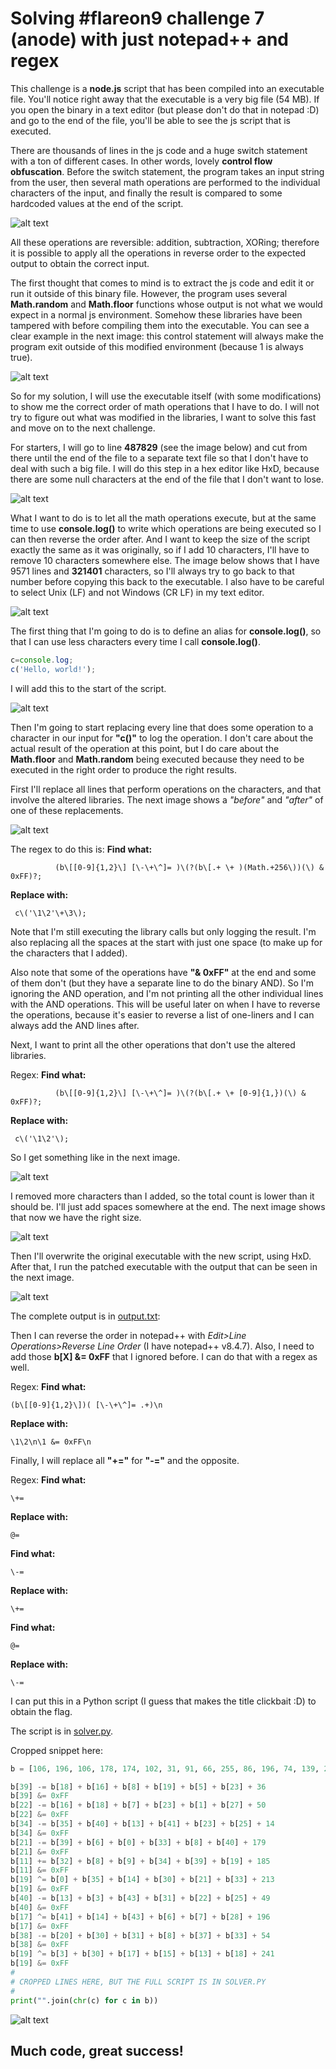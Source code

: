 # Solving #flareon9 challenge 7 (anode) with just notepad++ and regex

This challenge is a **node.js** script that has been compiled into an executable file. You'll notice right away that the executable is a very big file (54 MB). If you open the binary in a text editor (but please don't do that in notepad :D) and go to the end of the file, you'll be able to see the js script that is executed.

There are thousands of lines in the js code and a huge switch statement with a ton of different cases. In other words, lovely **control flow obfuscation**. Before the switch statement, the program takes an input string from the user, then several math operations are performed to the individual characters of the input, and finally the result is compared to some hardcoded values at the end of the script.

![alt text](https://github.com/pr0li/flareon9writeup/blob/main/challenge7/img/01.png "First look at the script at the end of the binary file")

All these operations are reversible: addition, subtraction, XORing; therefore it is possible to apply all the operations in reverse order to the expected output to obtain the correct input.

The first thought that comes to mind is to extract the js code and edit it or run it outside of this binary file. However, the program uses several **Math.random** and **Math.floor** functions whose output is not what we would expect in a normal js environment. Somehow these libraries have been tampered with before compiling them into the executable. You can see a clear example in the next image: this control statement will always make the program exit outside of this modified environment (because 1 is always true).

![alt text](https://github.com/pr0li/flareon9writeup/blob/main/challenge7/img/02.png "Example of a control statement with altered result")

So for my solution, I will use the executable itself (with some modifications) to show me the correct order of math operations that I have to do. I will not try to figure out what was modified in the libraries, I want to solve this fast and move on to the next challenge.

For starters, I will go to line **487829** (see the image below) and cut from there until the end of the file to a separate text file so that I don't have to deal with such a big file. I will do this step in a hex editor like HxD, because there are some null characters at the end of the file that I don't want to lose.

![alt text](https://github.com/pr0li/flareon9writeup/blob/main/challenge7/img/03.png "Start of the script where we will do replacements")

What I want to do is to let all the math operations execute, but at the same time to use **console.log()** to write which operations are being executed so I can then reverse the order after. And I want to keep the size of the script exactly the same as it was originally, so if I add 10 characters, I'll have to remove 10 characters somewhere else. The image below shows that I have 9571 lines and **321401** characters, so I'll always try to go back to that number before copying this back to the executable. I also have to be careful to select Unix (LF) and not Windows (CR LF) in my text editor.

![alt text](https://github.com/pr0li/flareon9writeup/blob/main/challenge7/img/04.png "Original size of the script")

The first thing that I'm going to do is to define an alias for **console.log()**, so that I can use less characters every time I call **console.log()**.

```javascript
c=console.log;
c('Hello, world!');
```

I will add this to the start of the script.

![alt text](https://github.com/pr0li/flareon9writeup/blob/main/challenge7/img/05.png "Added alias for console.log to the script")

Then I'm going to start replacing every line that does some operation to a character in our input for **"c()"** to log the operation. I don't care about the actual result of the operation at this point, but I do care about the **Math.floor** and **Math.random** being executed because they need to be executed in the right order to produce the right results.

First I'll replace all lines that perform operations on the characters, and that involve the altered libraries. The next image shows a *"before"* and *"after"* of one of these replacements.

![alt text](https://github.com/pr0li/flareon9writeup/blob/main/challenge7/img/06.png "Before and after the replaced lines")

The regex to do this is:
**Find what:**
```
          (b\[[0-9]{1,2}\] [\-\+\^]= )\(?(b\[.+ \+ )(Math.+256\))(\) & 0xFF)?;
```
**Replace with:**
```
 c\('\1\2'\+\3\);
```
Note that I'm still executing the library calls but only logging the result. I'm also replacing all the spaces at the start with just one space (to make up for the characters that I added).

Also note that some of the operations have **"& 0xFF"** at the end and some of them don't (but they have a separate line to do the binary AND). So I'm ignoring the AND operation, and I'm not printing all the other individual lines with the AND operations. This will be useful later on when I have to reverse the operations, because it's easier to reverse a list of one-liners and I can always add the AND lines after.

Next, I want to print all the other operations that don't use the altered libraries.

Regex:
**Find what:**
```
          (b\[[0-9]{1,2}\] [\-\+\^]= )\(?(b\[.+ \+ [0-9]{1,})(\) & 0xFF)?;
```
**Replace with:**
```
 c\('\1\2'\);
```
So I get something like in the next image.

![alt text](https://github.com/pr0li/flareon9writeup/blob/main/challenge7/img/07.png "Script after more replacements")

I removed more characters than I added, so the total count is lower than it should be. I'll just add spaces somewhere at the end. The next image shows that now we have the right size.

![alt text](https://github.com/pr0li/flareon9writeup/blob/main/challenge7/img/08.png "We have the same size after the replacements")

Then I'll overwrite the original executable with the new script, using HxD. After that, I run the patched executable with the output that can be seen in the next image.

![alt text](https://github.com/pr0li/flareon9writeup/blob/main/challenge7/img/09.png "Execution of the patched binary")

The complete output is in [output.txt](https://github.com/pr0li/flareon9writeup/blob/main/challenge7/output.txt):

Then I can reverse the order in notepad++ with *Edit>Line Operations>Reverse Line Order* (I have notepad++ v8.4.7). Also, I need to add those **b[X] &= 0xFF** that I ignored before. I can do that with a regex as well.

Regex:
**Find what:**
```
(b\[[0-9]{1,2}\])( [\-\+\^]= .+)\n
```
**Replace with:**
```
\1\2\n\1 &= 0xFF\n
```

Finally, I will replace all **"+="** for **"-="** and the opposite.

Regex:
**Find what:**
```
\+=
```
**Replace with:**
```
@=
```

**Find what:**
```
\-=
```
**Replace with:**
```
\+=
```

**Find what:**
```
@=
```
**Replace with:**
```
\-=
```

I can put this in a Python script (I guess that makes the title clickbait :D) to obtain the flag.

The script is in [solver.py](https://github.com/pr0li/flareon9writeup/blob/main/challenge7/solver.py).

Cropped snippet here:
```python
b = [106, 196, 106, 178, 174, 102, 31, 91, 66, 255, 86, 196, 74, 139, 219, 166, 106, 4, 211, 68, 227, 72, 156, 38, 239, 153, 223, 225, 73, 171, 51, 4, 234, 50, 207, 82, 18, 111, 180, 212, 81, 189, 73, 76]

b[39] -= b[18] + b[16] + b[8] + b[19] + b[5] + b[23] + 36
b[39] &= 0xFF
b[22] -= b[16] + b[18] + b[7] + b[23] + b[1] + b[27] + 50
b[22] &= 0xFF
b[34] -= b[35] + b[40] + b[13] + b[41] + b[23] + b[25] + 14
b[34] &= 0xFF
b[21] -= b[39] + b[6] + b[0] + b[33] + b[8] + b[40] + 179
b[21] &= 0xFF
b[11] += b[32] + b[8] + b[9] + b[34] + b[39] + b[19] + 185
b[11] &= 0xFF
b[19] ^= b[0] + b[35] + b[14] + b[30] + b[21] + b[33] + 213
b[19] &= 0xFF
b[40] -= b[13] + b[3] + b[43] + b[31] + b[22] + b[25] + 49
b[40] &= 0xFF
b[17] ^= b[41] + b[14] + b[43] + b[6] + b[7] + b[28] + 196
b[17] &= 0xFF
b[38] -= b[20] + b[30] + b[31] + b[8] + b[37] + b[33] + 54
b[38] &= 0xFF
b[19] ^= b[3] + b[30] + b[17] + b[15] + b[13] + b[18] + 241
b[19] &= 0xFF
#
# CROPPED LINES HERE, BUT THE FULL SCRIPT IS IN SOLVER.PY
#
print("".join(chr(c) for c in b))
```

![alt text](https://github.com/pr0li/flareon9writeup/blob/main/challenge7/img/10.png "Running the script to obtain the flag")

## Much code, great success!
